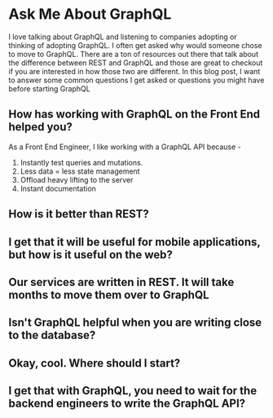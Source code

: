 # Ask Me About GraphQL 

I love talking about GraphQL and listening to companies adopting or thinking of adopting GraphQL. I often get asked why would someone chose to move to GraphQL. There are a ton of resources out there that talk about the difference between REST and GraphQL and those are great to checkout if you are interested in how those two are different. In this blog post, I want to answer some common questions I get asked or questions you might have before starting GraphQL



## How has working with GraphQL on the Front End helped you?

As a Front End Engineer, I like working with a GraphQL API because -

1. Instantly test queries and mutations. 
2. Less data = less state management
3. Offload heavy lifting to the server 
4. Instant documentation 



## How is it better than REST? 

## I get that it will be useful for mobile applications, but how is it useful on the web?

## Our services are written in REST. It will take months to move them over to GraphQL 

## Isn't GraphQL helpful when you are writing close to the database? 

## Okay, cool. Where should I start?

## I get that with GraphQL, you need to wait for the backend engineers to write the GraphQL API?


